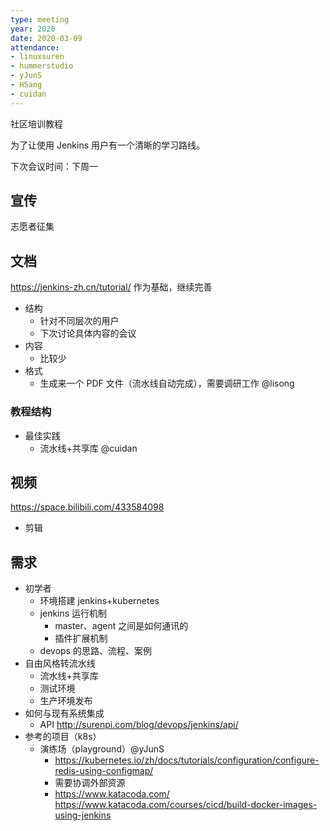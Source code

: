 ```yaml
---
type: meeting
year: 2020
date: 2020-03-09
attendance:
- linuxsuren
- hummerstudio
- yJunS
- H5ang
- cuidan
---
```


社区培训教程

为了让使用 Jenkins 用户有一个清晰的学习路线。

下次会议时间：下周一

## 宣传
志愿者征集

## 文档
https://jenkins-zh.cn/tutorial/ 作为基础，继续完善

* 结构
    * 针对不同层次的用户
    * 下次讨论具体内容的会议
* 内容
    * 比较少
* 格式
    * 生成来一个 PDF 文件（流水线自动完成），需要调研工作 @lisong

### 教程结构
* 最佳实践
    * 流水线+共享库 @cuidan

## 视频
https://space.bilibili.com/433584098

* 剪辑

## 需求
* 初学者
    * 环境搭建 jenkins+kubernetes
    * jenkins 运行机制
        * master、agent 之间是如何通讯的
        * 插件扩展机制
    * devops 的思路、流程、案例
* 自由风格转流水线
    * 流水线+共享库
    * 测试环境
    * 生产环境发布
* 如何与现有系统集成
    * API http://surenpi.com/blog/devops/jenkins/api/
* 参考的项目（k8s）
    * 演练场（playground）@yJunS
        * https://kubernetes.io/zh/docs/tutorials/configuration/configure-redis-using-configmap/
        * 需要协调外部资源
        * https://www.katacoda.com/
        https://www.katacoda.com/courses/cicd/build-docker-images-using-jenkins
